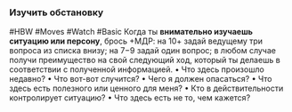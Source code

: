 ### **Изучить обстановку**

#HBW #Moves #Watch #Basic 
Когда ты **внимательно изучаешь ситуацию или персону**, брось +МДР: на 10+ задай ведущему три вопроса из списка внизу; на 7−9 задай один вопрос; в любом случае получи преимущество на свой следующий ход, который ты делаешь в соответствии с полученной информацией. 
• Что здесь произошло недавно? 
• Что вот-вот случится? 
• Чего я должен опасаться? 
• Что здесь есть полезного или ценного для меня? 
• Кто в действительности контролирует ситуацию? 
• Что здесь есть не то, чем кажется?